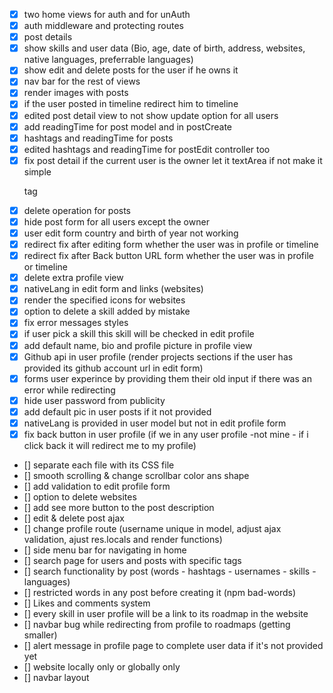 - [x] two home views for auth and for unAuth
- [x] auth middleware and protecting routes
- [x] post details
- [x] show skills and user data (Bio, age, date of birth, address, websites, native languages, preferrable languages)
- [x] show edit and delete posts for the user if he owns it
- [x] nav bar for the rest of views
- [x] render images with posts
- [x] if the user posted in timeline redirect him to timeline
- [x] edited post detail view to not show update option for all users
- [x] add readingTime for post model and in postCreate
- [x] hashtags and readingTime for posts
- [x] edited hashtags and readingTime for postEdit controller too
- [x] fix post detail if the current user is the owner let it textArea if not make it simple <p> tag
- [x] delete operation for posts
- [x] hide post form for all users except the owner
- [x] user edit form country and birth of year not working
- [x] redirect fix after editing form whether the user was in profile or timeline
- [x] redirect fix after Back button URL form whether the user was in profile or timeline
- [x] delete extra profile view
- [x] nativeLang in edit form and links (websites)
- [x] render the specified icons for websites
- [x] option to delete a skill added by mistake
- [x] fix error messages styles
- [x] if user pick a skill this skill will be checked in edit profile
- [x] add default name, bio and profile picture in profile view
- [x] Github api in user profile (render projects sections if the user has provided its github account url in edit form)
- [X] forms user experince by providing them their old input if there was an error while redirecting
- [X] hide user password from publicity
- [x] add default pic in user posts if it not provided
- [x] nativeLang is provided in user model but not in edit profile form
- [x] fix back button in user profile (if we in any user profile -not mine - if i click back it will redirect me to my profile)  
- [] separate each file with its CSS file
- [] smooth scrolling & change scrollbar color ans shape
- [] add validation to edit profile form
- [] option to delete websites
- [] add see more button to the post description
- [] edit & delete post ajax
- [] change profile route (username unique in model, adjust ajax validation, ajust res.locals and render functions)
- [] side menu bar for navigating in home
- [] search page for users and posts with specific tags
- [] search functionality by post (words - hashtags - usernames - skills - languages)
- [] restricted words in any post before creating it (npm bad-words)
- [] Likes and comments system
- [] every skill in user profile will be a link to its roadmap in the website
- [] navbar bug while redirecting from profile to roadmaps (getting smaller)
- [] alert message in profile page to complete user data if it's not provided yet
- [] website locally only or globally only
- [] navbar layout
